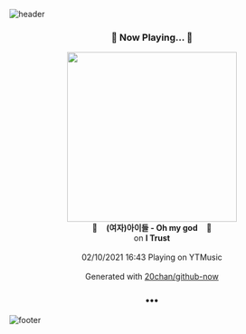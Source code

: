 ![header](https://capsule-render.vercel.app/api?type=wave&height=170&section=header&text=Hi.%20I'm%20SHIFT&fontColor=090707&fontAlignX=45&fontAlignY=65&fontSize=100)

<h3 align="center">🎵 Now Playing... 🎵</h3>
<p align="center">
  <a href="https://music.youtube.com/channel/UCWT2ZfW7d8YI-HinHEVhyCA">
    <img width="300" src="https://lh3.googleusercontent.com/1LbFilj3Xzn-fCt28S2zqP2BxkejvBMcKD_-TFbzx1SgvKAxB4m3yya9GI_qhta6NRykIe6BBuF-uNrL">
  </a>
  <br>
  🎵&nbsp&nbsp&nbsp <b>(여자)아이들 - Oh my god</b> &nbsp&nbsp&nbsp🎵
  <br>
  on <b>I Trust</b>
  
  <br />
  <br />
  02/10/2021 16:43 Playing on YTMusic
  <br />
  <br />
  Generated with <a href="https://github.com/20chan/github-now">20chan/github-now</a>
</p>

<h3 align="center">•••</h3>

![footer](https://capsule-render.vercel.app/api?type=wave&height=150&section=footer)
